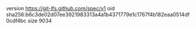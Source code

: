 version https://git-lfs.github.com/spec/v1
oid sha256:b6c3de02d07ee3921983313a4a1b4371779e1c1767f4b182eaa0514df0cdf4bc
size 9034
